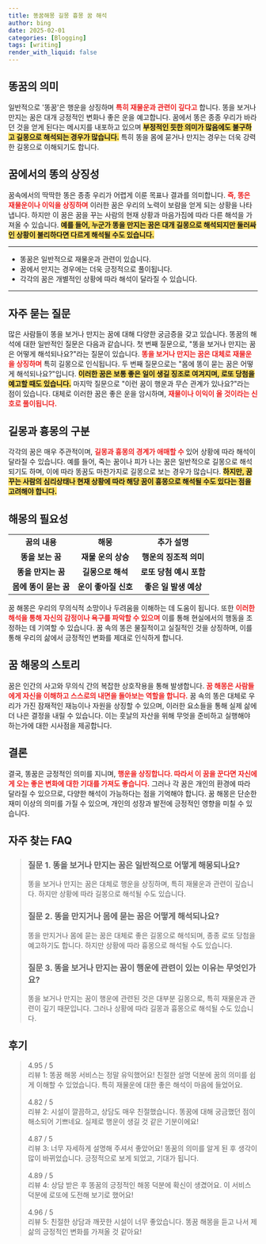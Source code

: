 ```yaml
---
title: 똥꿈해몽 길몽 흉몽 꿈 해석
author: bing
date: 2025-02-01
categories: [Blogging]
tags: [writing]
render_with_liquid: false
---
```



<h2 id='똥꿈의 의미'>똥꿈의 의미</h2>

<p>일반적으로 '똥꿈'은 행운을 상징하며 <b><span style="color: #ee2323;">특히 재물운과 관련이 깊다고</span></b> 합니다. 똥을 보거나 만지는 꿈은 대개 긍정적인 변화나 좋은 운을 예고합니다. 꿈에서 똥은 종종 우리가 바라던 것을 얻게 된다는 메시지를 내포하고 있으며 <b><span style="background-color: #ffe066;">부정적인 듯한 의미가 많음에도 불구하고 길몽으로 해석되는 경우가 많습니다.</span></b> 특히 똥을 몸에 묻거나 만지는 경우는 더욱 강력한 길몽으로 이해되기도 합니다.</p>

<h2 id='꿈에서의 똥의 상징성'>꿈에서의 똥의 상징성</h2>

<p>꿈속에서의 딱딱한 똥은 종종 우리가 어렵게 이룬 목표나 결과를 의미합니다. <b><span style="color: #ee2323;">즉, 똥은 재물운이나 이익을 상징하며</span></b> 이러한 꿈은 우리의 노력이 보람을 얻게 되는 상황을 나타냅니다. 하지만 이 꿈은 꿈을 꾸는 사람의 현재 상황과 마음가짐에 따라 다른 해석을 가져올 수 있습니다. <b><span style="background-color: #ffe066;">예를 들어, 누군가 똥을 만지는 꿈은 대개 길몽으로 해석되지만 둘러싸인 상황이 불리하다면 다르게 해석될 수도 있습니다.</span></b></p>

<hr />

<ul>
    <li>똥꿈은 일반적으로 재물운과 관련이 있습니다.</li>
    <li>꿈에서 만지는 경우에는 더욱 긍정적으로 풀이됩니다.</li>
    <li>각각의 꿈은 개별적인 상황에 따라 해석이 달라질 수 있습니다.</li>
</ul>

<hr />

<h2 id='자주 묻는 질문'>자주 묻는 질문</h2>

<p>많은 사람들이 똥을 보거나 만지는 꿈에 대해 다양한 궁금증을 갖고 있습니다. 똥꿈의 해석에 대한 일반적인 질문은 다음과 같습니다. 첫 번째 질문으로, "똥을 보거나 만지는 꿈은 어떻게 해석되나요?"라는 질문이 있습니다. <b><span style="color: #ee2323;">똥을 보거나 만지는 꿈은 대체로 재물운을 상징하며</span></b> 특히 길몽으로 인식됩니다. 두 번째 질문으로는 "몸에 똥이 묻는 꿈은 어떻게 해석되나요?"입니다. <b><span style="background-color: #ffe066;">이러한 꿈은 보통 좋은 일이 생길 징조로 여겨지며, 로또 당첨을 예고할 때도 있습니다.</span></b> 마지막 질문으로 "이런 꿈이 행운과 무슨 관계가 있나요?"라는 점이 있습니다. 대체로 이러한 꿈은 좋은 운을 암시하며, <b><span style="color: #ee2323;">재물이나 이익이 올 것이라는 신호로 풀이됩니다.</span></b></p>

<h2 id='길몽과 흉몽의 구분'>길몽과 흉몽의 구분</h2>

<p>각각의 꿈은 매우 주관적이며, <b><span style="color: #ee2323;">길몽과 흉몽의 경계가 애매할 수</span></b> 있어 상황에 따라 해석이 달라질 수 있습니다. 예를 들어, 죽는 꿈이나 피가 나는 꿈은 일반적으로 길몽으로 해석되기도 하며, 이에 따라 똥꿈도 마찬가지로 길몽으로 보는 경우가 많습니다. <b><span style="background-color: #ffe066;">하지만, 꿈꾸는 사람의 심리상태나 현재 상황에 따라 해당 꿈이 흉몽으로 해석될 수도 있다는 점을 고려해야 합니다.</span></b></p>

<h2 id='해몽의 필요성'>해몽의 필요성</h2>

<table>
    <tr>
        <td style="text-align: center; height: 17px;"><b>꿈의 내용</b></td>
        <td style="text-align: center; height: 17px;"><b>해몽</b></td>
        <td style="text-align: center; height: 17px;"><b>추가 설명</b></td>
    </tr>
    <tr>
        <td style="text-align: center; height: 17px;"><b>똥을 보는 꿈</b></td>
        <td style="text-align: center; height: 17px;"><b>재물 운의 상승</b></td>
        <td style="text-align: center; height: 17px;"><b>행운의 징조적 의미</b></td>
    </tr>
    <tr>
        <td style="text-align: center; height: 17px;"><b>똥을 만지는 꿈</b></td>
        <td style="text-align: center; height: 17px;"><b>길몽으로 해석</b></td>
        <td style="text-align: center; height: 17px;"><b>로또 당첨 예시 포함</b></td>
    </tr>
    <tr>
        <td style="text-align: center; height: 17px;"><b>몸에 똥이 묻는 꿈</b></td>
        <td style="text-align: center; height: 17px;"><b>운이 좋아질 신호</b></td>
        <td style="text-align: center; height: 17px;"><b>좋은 일 발생 예상</b></td>
    </tr>
</table>

<p>꿈 해몽은 우리의 무의식적 소망이나 두려움을 이해하는 데 도움이 됩니다. 또한 <b><span style="color: #ee2323;">이러한 해석을 통해 자신의 감정이나 욕구를 파악할 수 있으며</span></b> 이를 통해 현실에서의 행동을 조정하는 데 기여할 수 있습니다. 꿈 속의 똥은 물질적이고 실질적인 것을 상징하며, 이를 통해 우리의 삶에서 긍정적인 변화를 제대로 인식하게 합니다.</p>

<h2 id='꿈 해몽의 스토리'>꿈 해몽의 스토리</h2>

<p>꿈은 인간의 사고와 무의식 간의 복잡한 상호작용을 통해 발생합니다. <b><span style="color: #ee2323;">꿈 해몽은 사람들에게 자신을 이해하고 스스로의 내면을 돌아보는 역할을 합니다.</span></b> 꿈 속의 똥은 대체로 우리가 가진 잠재적인 재능이나 자원을 상징할 수 있으며, 이러한 요소들을 통해 실제 삶에 더 나은 결정을 내릴 수 있습니다. 이는 훗날의 자산을 위해 무엇을 준비하고 실행해야 하는가에 대한 시사점을 제공합니다.</p>

<h2 id='결론'>결론</h2>

<p>결국, 똥꿈은 긍정적인 의미를 지니며, <b><span style="color: #ee2323;">행운을 상징합니다. 따라서 이 꿈을 꾼다면 자신에게 오는 좋은 변화에 대한 기대를 가져도 좋습니다.</span></b> 그러나 각 꿈은 개인의 환경에 따라 달라질 수 있으므로, 다양한 해석이 가능하다는 점을 기억해야 합니다. 꿈 해몽은 단순한 재미 이상의 의미를 가질 수 있으며, 개인의 성장과 발전에 긍정적인 영향을 미칠 수 있습니다.</p>


<h2 id='자주_찾는_FAQ'>자주 찾는 FAQ</h2>
<div itemscope="" itemtype="https://schema.org/FAQPage"> 
<blockquote> 
<div itemscope="" itemprop="mainEntity" itemtype="https://schema.org/Question"> 
<h3 itemprop="name">질문 1. 똥을 보거나 만지는 꿈은 일반적으로 어떻게 해몽되나요?</h3> 
<div itemscope="" itemprop="acceptedAnswer" itemtype="https://schema.org/Answer"> 
<span itemprop="text"> <p>똥을 보거나 만지는 꿈은 대체로 행운을 상징하며, 특히 재물운과 관련이 깊습니다. 하지만 상황에 따라 길몽으로 해석될 수도 있습니다.</p> </span> 
</div> 
</div> 

<div itemscope="" itemprop="mainEntity" itemtype="https://schema.org/Question"> 
<h3 itemprop="name">질문 2. 똥을 만지거나 몸에 묻는 꿈은 어떻게 해석되나요?</h3> 
<div itemscope="" itemprop="acceptedAnswer" itemtype="https://schema.org/Answer"> 
<span itemprop="text"> <p>똥을 만지거나 몸에 묻는 꿈은 대체로 좋은 길몽으로 해석되며, 종종 로또 당첨을 예고하기도 합니다. 하지만 상황에 따라 흉몽으로 해석될 수도 있습니다.</p> </span> 
</div> 
</div> 

<div itemscope="" itemprop="mainEntity" itemtype="https://schema.org/Question"> 
<h3 itemprop="name">질문 3. 똥을 보거나 만지는 꿈이 행운에 관련이 있는 이유는 무엇인가요?</h3> 
<div itemscope="" itemprop="acceptedAnswer" itemtype="https://schema.org/Answer"> 
<span itemprop="text"> <p>똥을 보거나 만지는 꿈이 행운에 관련된 것은 대부분 길몽으로, 특히 재물운과 관련이 깊기 때문입니다. 그러나 상황에 따라 길몽과 흉몽으로 해석될 수도 있습니다.</p> </span> 
</div> 
</div> 
</blockquote> 
</div>
<h2 id='후기'>후기</h2>
<div itemscope itemtype="https://schema.org/Product">
  <blockquote>
  <div itemprop="review" itemscope itemtype="https://schema.org/Review">
      <div itemprop="reviewRating" itemscope itemtype="https://schema.org/Rating"> <span itemprop="ratingValue">4.95</span> / <span itemprop="bestRating">5</span> </div>
      <span itemprop="reviewBody">리뷰 1: 똥꿈 해몽 서비스는 정말 유익했어요! 친절한 설명 덕분에 꿈의 의미를 쉽게 이해할 수 있었습니다. 특히 재물운에 대한 좋은 해석이 마음에 들었어요.</span>
  </div>
  <br>
  <div itemprop="review" itemscope itemtype="https://schema.org/Review">
      <div itemprop="reviewRating" itemscope itemtype="https://schema.org/Rating"> <span itemprop="ratingValue">4.82</span> / <span itemprop="bestRating">5</span> </div>
      <span itemprop="reviewBody">리뷰 2: 시설이 깔끔하고, 상담도 매우 친절했습니다. 똥꿈에 대해 궁금했던 점이 해소되어 기쁘네요. 실제로 행운이 생길 것 같은 기분이에요!</span>
  </div>
  <br>
  <div itemprop="review" itemscope itemtype="https://schema.org/Review">
      <div itemprop="reviewRating" itemscope itemtype="https://schema.org/Rating"> <span itemprop="ratingValue">4.87</span> / <span itemprop="bestRating">5</span> </div>
      <span itemprop="reviewBody">리뷰 3: 너무 자세하게 설명해 주셔서 좋았어요! 똥꿈의 의미를 알게 된 후 생각이 많이 바뀌었습니다. 긍정적으로 보게 되었고, 기대가 됩니다.</span>
  </div>
  <br>
  <div itemprop="review" itemscope itemtype="https://schema.org/Review">
      <div itemprop="reviewRating" itemscope itemtype="https://schema.org/Rating"> <span itemprop="ratingValue">4.89</span> / <span itemprop="bestRating">5</span> </div>
      <span itemprop="reviewBody">리뷰 4: 상담 받은 후 똥꿈의 긍정적인 해몽 덕분에 확신이 생겼어요. 이 서비스 덕분에 로또에 도전해 보기로 했어요!</span>
  </div>
  <br>
  <div itemprop="review" itemscope itemtype="https://schema.org/Review">
      <div itemprop="reviewRating" itemscope itemtype="https://schema.org/Rating"> <span itemprop="ratingValue">4.96</span> / <span itemprop="bestRating">5</span> </div>
      <span itemprop="reviewBody">리뷰 5: 친절한 상담과 깨끗한 시설이 너무 좋았습니다. 똥꿈 해몽을 듣고 나서 제 삶의 긍정적인 변화를 가져올 것 같아요!</span>
  </div>
  </blockquote>
</div>
